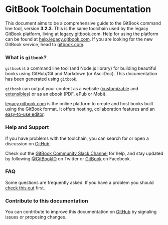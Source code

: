 # GitBook Toolchain Documentation

This document aims to be a comprehensive guide to the GitBook command line tool, version **3.2.3**. This is the same toolchain used by the legacy GitBook platform, living at legacy.gitbook.com. Help for using the platform can be found at [help.legacy.gitbook.com](https://help.legacy.gitbook.com). If you are looking for the new GitBook service, head to [gitbook.com](https://www.gitbook.com).

### What is `gitbook`?

`gitbook` is a command line tool (and Node.js library) for building beautiful books using GitHub/Git and Markdown (or AsciiDoc). This documentation has been generated using `gitbook`.

`gitbook` can output your content as a website ([customizable](themes/README.md) and [extensibles](plugins/README.md)) or as an ebook (PDF, ePub or Mobi).

[legacy.gitbook.com](https://legacy.gitbook.com) is the online platform to create and host books built using the GitBook format. It offers hosting, collaboration features and an [easy-to-use editor](https://legacy.gitbook.com/editor).

### Help and Support

If you have problems with the toolchain, you can search for or open a discussion on [GitHub](https://github.com/GitbookIO/gitbook).

Check out the [GitBook Community Slack Channel](https://slack.gitbook.com) for help, and stay updated by following [@GitBookIO](https://twitter.com/GitBookIO) on Twitter or [GitBook](https://www.facebook.com/gitbookcom) on Facebook.

### FAQ

Some questions are frequently asked. If you have a problem you should  [check this out](faq.md) first.

### Contribute to this documentation

You can contribute to improve this documentation on [GitHub](https://github.com/GitbookIO/gitbook) by signaling issues or proposing changes.
